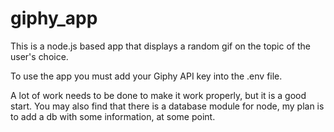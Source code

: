 # giphy_app
This is a node.js based app that displays a random gif on the topic of the user's choice. 

To use the app you must add your Giphy API key into the .env file.

A lot of work needs to be done to make it work properly, but it is a good start. You may also find that there is a database module for node, my plan is to add a db with some information, at some point.
